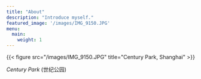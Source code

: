 ```yaml
---
title: "About"
description: "Introduce myself."
featured_image: '/images/IMG_9150.JPG'
menu:
  main:
    weight: 1
---
```

{{< figure src="/images/IMG_9150.JPG" title="Century Park, Shanghai" >}}

_Century Park_ (世纪公园) 
